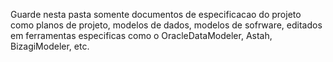 Guarde nesta pasta somente documentos de especificacao do projeto como planos de projeto, modelos de dados, modelos de sofrware, editados em ferramentas especificas como o OracleDataModeler, Astah, BizagiModeler, etc.